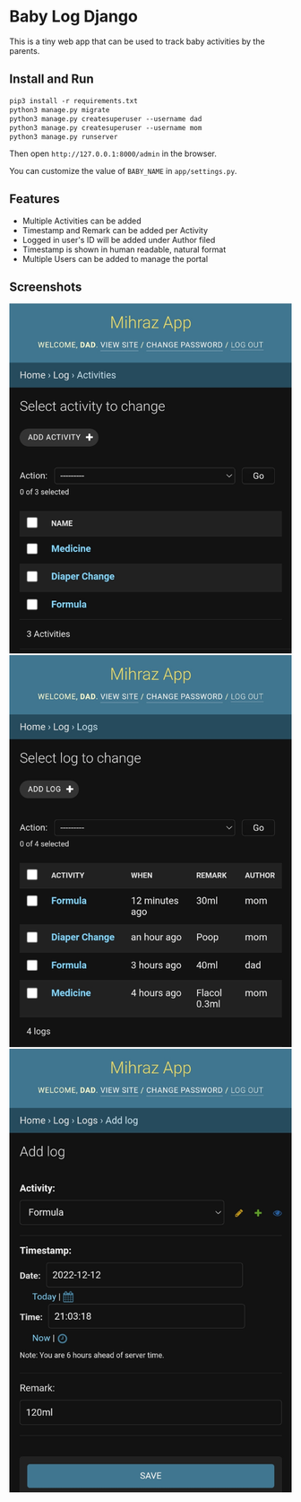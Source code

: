 # Baby Log Django

This is a tiny web app that can be used to track baby activities by the parents.

## Install and Run

```
pip3 install -r requirements.txt
python3 manage.py migrate
python3 manage.py createsuperuser --username dad
python3 manage.py createsuperuser --username mom
python3 manage.py runserver
```

Then open `http://127.0.0.1:8000/admin` in the browser.

You can customize the value of `BABY_NAME` in `app/settings.py`.

## Features

- Multiple Activities can be added
- Timestamp and Remark can be added per Activity
- Logged in user's ID will be added under Author filed
- Timestamp is shown in human readable, natural format
- Multiple Users can be added to manage the portal

## Screenshots

<img src=".media/Activity.jpg" style="width:600px;" />

<img src=".media/Log.jpg" style="width:600px;" />

<img src=".media/LogForm.jpg" style="width:600px;" />
